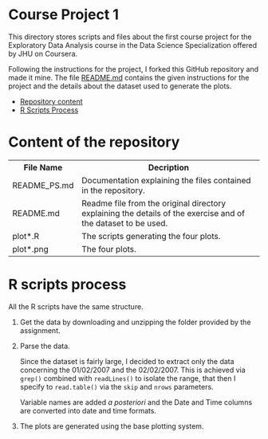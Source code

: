 # Course Project 1

This directory stores scripts and files about the first course project for the Exploratory Data Analysis course in the Data Science Specialization offered by JHU on Coursera.

Following the instructions for the project, I forked this GitHub repository and made it mine. The file [README.md](README.md) contains the given instructions for the project and the details about the dataset used to generate the plots.

* [Repository content](#content)
* [R Scripts Process](#code)

<h1 id=content>Content of the repository</h1>

<table>
  <tr>
    <th>File Name</th>
    <th>Decription</th>
  </tr>
  <tr>
    <td>README_PS.md</td>
    <td>Documentation explaining the files contained in the repository.</td>
  </tr>
  <tr>
    <td>README.md</td>
    <td>Readme file from the original directory explaining the details of the exercise and of the dataset to be used.</td>
  </tr>
  <tr>
    <td>plot*.R</td>
    <td>The scripts generating the four plots.</td>
  </tr>
  <tr>
    <td>plot*.png</td>
    <td>The four plots.</td>
  </tr>
</table>

<h1 id=code>R scripts process</h1>

All the R scripts have the same structure.

1. Get the data by downloading and unzipping the folder provided by the assignment.
2. Parse the data.
   
   Since the dataset is fairly large, I decided to extract only the data concerning the 01/02/2007 and the 02/02/2007. This is achieved via <code>grep()</code> combined with <code>readLines()</code> to isolate the range, that then I specify to <code>read.table()</code> via the <code>skip</code> and <code>nrows</code> parameters.

   Variable names are added *a posteriori* and the Date and Time columns are converted into date and time formats.
3. The plots are generated using the base plotting system.
